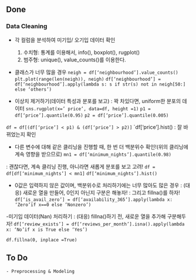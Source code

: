 ## Done


### Data Cleaning

- 각 컬럼을 분석하여 미기입/ 오기입 데이터 확인
	1. 수치형: 통계를 이용해서, info(), boxplot(), rugplot()
	2. 범주형: unique(), value_counts()를 이용한다.

- 클래스가 너무 많을 경우
`neigh = df[‘neighbourhood’].value_counts()`
`plt.plot(range(len(neigh)), neigh)`
`df[‘neighbourhood’] = df[‘neighbourhood’].apply(lambda s: s if str(s) not in neigh[50:] else ‘others’)`

- 이상치 제거하기(데이터 특성과 분포를 보고)
: 꽉 차있다면, uniform한 분포의 데이터
`sns.rugplot(x=’ price’, data=df, height =1)`
`p1 = df[‘price’].quantile(0.95)`
`p2 = df[‘price’].quantile(0.005)`

`df = df[(df[‘price’] < p1) & (df[‘price’] > p2)]`
`df[‘price’].hist()
: 잘 바뀌었는지 확인

- 다른 변수에 대해 같은 클리닝을 진행할 때, 한 번 더 백분위수 확인!(위의 클리닝에 계속 영향을 받으므로)
`mn1 = df[‘minimum_nights’].quantile(0.98)`

: 괜찮다면, 계속 클리닝 진행, 아니라면 새롭게 분포를 보고 고려!
`df = df[df[‘minimum_nights’] < mn1]`
`df[‘minimum_nights’].hist()`

- 0값은 입력하지 않은 값이며, 백분위수로 처리하기에는 너무 많아도 많은 경우
: (대응) 새로운 열을 만들어, 0인지 아닌지 구분은 해놓자!
: 그리고 fillna()를 하자!
`df[‘is_avail_zero’] = df[‘availability_365’].apply(lambda x: ‘Zero’if x==0 else ‘Nonzero’)`

-미기입 데이터(Nan) 처리하기
: (대응) fillna()하기 전, 새로운 열을 추가해 구분해두자!
`df[‘review_exists’] = df[‘reviews_per_month’].isna().apply(lambda x: ‘No’if x is True else ‘Yes’)`

`df.fillna(0, inplace =True)`

## To Do

	- Preprocessing & Modeling
